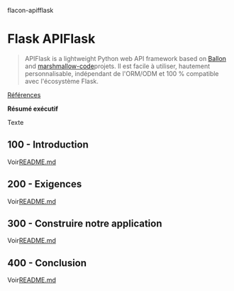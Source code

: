 flacon-apifflask

# Flask APIFlask

> APIFlask is a lightweight Python web API framework based on [Ballon](https://github.com/pallets/flask) and [marshmallow-code](https://github.com/marshmallow-code)projets. Il est facile à utiliser, hautement personnalisable, indépendant de l'ORM/ODM et 100 % compatible avec l'écosystème Flask.

[Références](./REFERENCES.md)

**Résumé exécutif**

Texte

## 100 - Introduction

Voir[README.md](./100/README.md)

## 200 - Exigences

Voir[README.md](./200/README.md)

## 300 - Construire notre application

Voir[README.md](./300/README.md)

## 400 - Conclusion

Voir[README.md](./400/README.md)
